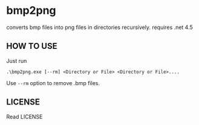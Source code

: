 # bmp2png
converts bmp files into png files in directories recursively. requires .net 4.5

## HOW TO USE
Just run
```
.\bmp2png.exe [--rm] <Directory or File> <Directory or File>....
```
Use `--rm` option to remove \.bmp files.

## LICENSE
Read LICENSE
